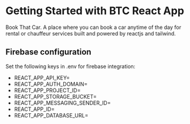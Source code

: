 # Getting Started with BTC React App

Book That Car. A place where you can book a car anytime of the day for rental or chauffeur services built and powered by reactjs and tailwind.

## Firebase configuration

Set the following keys in .env for firebase integration:

- REACT_APP_API_KEY=
- REACT_APP_AUTH_DOMAIN=
- REACT_APP_PROJECT_ID=
- REACT_APP_STORAGE_BUCKET=
- REACT_APP_MESSAGING_SENDER_ID=
- REACT_APP_ID=
- REACT_APP_DATABASE_URL=
